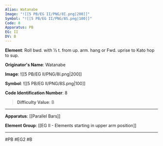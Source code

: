 ```yaml
---
Alias: Watanabe
Image: "![[5 PB/EG II/PNG/8I.png|200]]"
Symbol: "![[5 PB/EG II/PNG/8S.png|100]]"
Code: 8
Apparatus: PB
EG: II
DV: B
---
```

**Element**: Roll bwd. with 1⁄2 t. from up. arm. hang or Fwd. uprise to Kato hop to sup.

**Originator's Name**: Watanabe

**Image**:
![[5 PB/EG II/PNG/8I.png|200]]

**Symbol**:
![[5 PB/EG II/PNG/8S.png|100]]

**Code Identification Number**: 8

>**Difficulty Value**: B

___
**Apparatus**: [[Parallel Bars]]

**Element Group**: [[EG II -  Elements starting in upper arm position]]
___
#PB #EG2 #B
